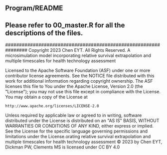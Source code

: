 ## Program/README
## Please refer to 00_master.R for all the descriptions of the files.
################################################################
Copyright 2023 Chen EYT. All Rights Reserved.A microsimulation model incorporating relative survival extrapolation and multiple timescales for health technology assessmentLicensed to the Apache Software Foundation (ASF) under one or morecontributor license agreements.  See the NOTICE file distributed withthis work for additional information regarding copyright ownership.The ASF licenses this file to You under the Apache License, Version 2.0(the "License"); you may not use this file except in compliance withthe License.  You may obtain a copy of the License at

    http://www.apache.org/licenses/LICENSE-2.0Unless required by applicable law or agreed to in writing, softwaredistributed under the License is distributed on an "AS IS" BASIS,WITHOUT WARRANTIES OR CONDITIONS OF ANY KIND, either express or implied.See the License for the specific language governing permissions andlimitations under the License.orating relative survival extrapolation and multiple timescales for health technology assessment © 2023 by Chen EYT, Dickman PW, Clements MS is licensed under CC BY 4.0